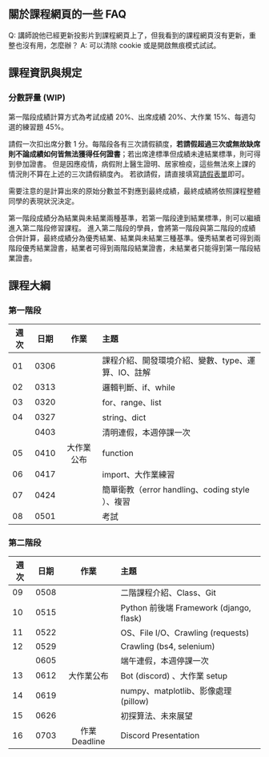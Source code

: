 ## 關於課程網頁的一些 FAQ

Q: 講師說他已經更新投影片到課程網頁上了，但我看到的課程網頁沒有更新，重整也沒有用，怎麼辦？
A: 可以清除 cookie 或是開啟無痕模式試試。

## 課程資訊與規定

### 分數評量 (WIP)

第一階段成績計算方式為考試成績 20%、出席成績 20%、大作業 15%、每週勾選的練習題 45%。

請假一次扣出席分數 1 分。每階段各有三次請假額度，**若請假超過三次或無故缺席則不論成績如何皆無法獲得任何證書**；若出席達標準但成績未達結業標準，則可得到參加證書。
但是因應疫情，病假附上醫生證明、居家檢疫，這些無法來上課的情況則不算在上述的三次請假額度內。
若欲請假，請直接填寫[請假表單](https://forms.gle/B2DsNQvKzjQQbja9A)即可。

需要注意的是計算出來的原始分數並不對應到最終成績，最終成績將依照課程整體同學的表現狀況決定。

第一階段成績分為結業與未結業兩種基準，若第一階段達到結業標準，則可以繼續進入第二階段修習課程。
進入第二階段的學員，會將第一階段與第二階段的成績合併計算，最終成績分為優秀結業、結業與未結業三種基準。優秀結業者可得到兩階段優秀結業證書，結業者可得到兩階段結業證書，未結業者只能得到第一階段結業證書。

## 課程大綱

### 第一階段

| 週次 | 日期 |    作業    | 主題                                               |
| ---- | ---- | :--------: | :------------------------------------------------- |
| 01   | 0306 |            | 課程介紹、開發環境介紹、變數、type、運算、IO、註解 |
| 02   | 0313 |            | 邏輯判斷、if、while                                |
| 03   | 0320 |            | for、range、list                                   |
| 04   | 0327 |            | string、dict                                       |
|      | 0403 |            | 清明連假，本週停課一次                             |
| 05   | 0410 | 大作業公布 | function                                           |
| 06   | 0417 |            | import、大作業練習                                 |
| 07   | 0424 |            | 簡單衛教（error handling、coding style ）、複習    |
| 08   | 0501 |            | 考試                                               |

### 第二階段

| 週次 | 日期 |     作業     | 主題                                    |
| ---- | ---- | :----------: | :-------------------------------------- |
| 09   | 0508 |              | 二階課程介紹、Class、Git                |
| 10   | 0515 |              | Python 前後端 Framework (django, flask) |
| 11   | 0522 |              | OS、File I/O、Crawling (requests)       |
| 12   | 0529 |              | Crawling (bs4, selenium)                |
|      | 0605 |              | 端午連假，本週停課一次                  |
| 13   | 0612 |  大作業公布  | Bot (discord) 、大作業 setup            |
| 14   | 0619 |              | numpy、matplotlib、影像處理 (pillow)    |
| 15   | 0626 |              | 初探算法、未來展望                      |
| 16   | 0703 | 作業 Deadline | Discord Presentation                  |
